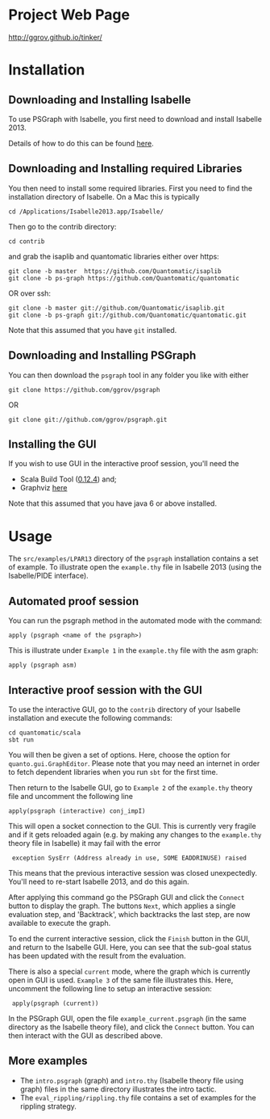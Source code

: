 Project Web Page
============
http://ggrov.github.io/tinker/

Installation
============

Downloading and Installing Isabelle
-----------------------------------

To use PSGraph with Isabelle, you first need to download and install Isabelle 2013. 

Details of how to do this can be found [here](http://www.cl.cam.ac.uk/research/hvg/Isabelle/installation.html).


Downloading and Installing required Libraries 
---------------------------------------------

You then need to install some required libraries. First you need to find the 
installation directory of Isabelle. On a Mac this is typically

    cd /Applications/Isabelle2013.app/Isabelle/

Then go to the contrib directory:

    cd contrib 

and grab the isaplib and quantomatic libraries either over https:

    git clone -b master  https://github.com/Quantomatic/isaplib
    git clone -b ps-graph https://github.com/Quantomatic/quantomatic
    
OR over ssh:

    git clone -b master git://github.com/Quantomatic/isaplib.git
    git clone -b ps-graph git://github.com/Quantomatic/quantomatic.git

Note that this assumed that you have `git` installed.

Downloading and Installing PSGraph
-------------------------------------------------------

You can then download the `psgraph` tool in any folder you like with either

    git clone https://github.com/ggrov/psgraph

OR 

    git clone git://github.com/ggrov/psgraph.git

Installing the GUI
---------------------------------------------------
If you wish to use GUI in the interactive proof session, you'll need the 
 - Scala Build Tool ([0.12.4](http://www.scala-sbt.org/release/docs/Getting-Started/Setup.html)) and;
 - Graphviz [here](http://www.graphviz.org/Download.php)
 
 Note that this assumed that you have java 6 or above installed.


Usage
=====

The `src/examples/LPAR13` directory of the `psgraph` installation contains a set of example. To
illustrate open the `example.thy` file in Isabelle 2013 (using the Isabelle/PIDE interface). 

Automated proof session
----------------------------------------------------------------
You can run the psgraph method in the automated mode with the command: 

	apply (psgraph <name of the psgraph>)
	
This is illustrate under `Example 1` in the `example.thy` file with the asm graph:
 
	apply (psgraph asm)


Interactive proof session with the GUI
---------------------------------------------------------------------------

To use the interactive GUI, go to the `contrib` directory of your Isabelle installation and execute
the following commands:
    
    cd quantomatic/scala
    sbt run
    
You will then be given a set of options. Here, choose the option for `quanto.gui.GraphEditor`.
Please note that you may need an internet in order to fetch dependent libraries when you run
`sbt` for the first time.
    
Then return to the Isabelle GUI, go to `Example 2` of the `example.thy` theory file and uncomment
the following line

    apply(psgraph (interactive) conj_impI)
    
This will open a socket connection to the GUI. This is currently very fragile and if it gets reloaded
again (e.g. by making any changes to the `example.thy` theory file in Isabelle) it may fail with the 
error

     exception SysErr (Address already in use, SOME EADDRINUSE) raised
     
This means that the previous interactive session was closed unexpectedly. You'll need to re-start Isabelle 2013, and
do this again.

After applying this command go the PSGraph GUI and click the `Connect` button to display the graph. 
The buttons `Next`, which applies a single evaluation step, and 'Backtrack', which backtracks the last step,
are now available to execute the graph. 

To end the current interactive session, click the `Finish` button in the GUI, and return to the Isabelle GUI. Here,
you can see that the sub-goal status has been updated with the result from the evaluation.

There is also a special `current` mode, where the graph which is currently open in GUI is used. `Example 3` of the
same file illustrates this. Here, uncomment the following line to setup an interactive session:

     apply(psgraph (current))
	
In the PSGraph GUI, open the file `example_current.psgraph` (in the same directory as the Isabelle theory file), 
and click the `Connect` button. You can then interact with the GUI as described above.

More examples
---------------------------------------------------------------------------

- The `intro.psgraph` (graph) and `intro.thy` (Isabelle theory file using graph) files in the same directory illustrates the intro tactic.
- The `eval_rippling/rippling.thy` file contains a set of examples for the rippling strategy.


